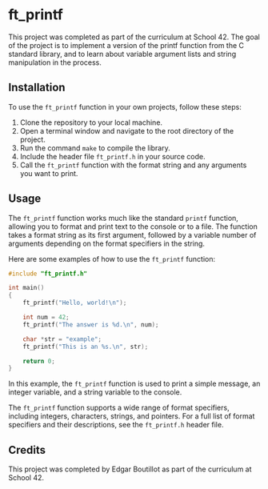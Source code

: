# ft_printf

This project was completed as part of the curriculum at School 42. The goal of the project is to implement a version of the printf function from the C standard library, and to learn about variable argument lists and string manipulation in the process. 

## Installation

To use the `ft_printf` function in your own projects, follow these steps:

1. Clone the repository to your local machine.
2. Open a terminal window and navigate to the root directory of the project.
3. Run the command `make` to compile the library.
4. Include the header file `ft_printf.h` in your source code.
5. Call the `ft_printf` function with the format string and any arguments you want to print.

## Usage

The `ft_printf` function works much like the standard `printf` function, allowing you to format and print text to the console or to a file. The function takes a format string as its first argument, followed by a variable number of arguments depending on the format specifiers in the string.

Here are some examples of how to use the `ft_printf` function:

```c
#include "ft_printf.h"

int main()
{
    ft_printf("Hello, world!\n");

    int num = 42;
    ft_printf("The answer is %d.\n", num);

    char *str = "example";
    ft_printf("This is an %s.\n", str);

    return 0;
}
```

In this example, the `ft_printf` function is used to print a simple message, an integer variable, and a string variable to the console.

The `ft_printf` function supports a wide range of format specifiers, including integers, characters, strings, and pointers. For a full list of format specifiers and their descriptions, see the `ft_printf.h` header file.

## Credits

This project was completed by Edgar Boutillot as part of the curriculum at School 42.
